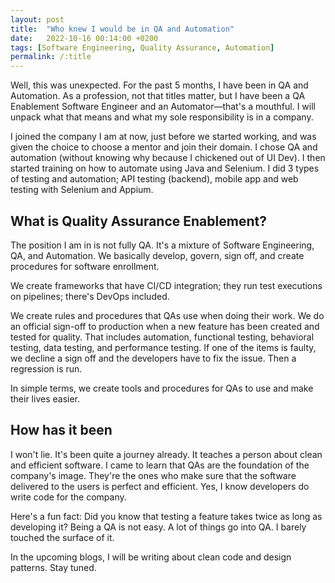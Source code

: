 ```yaml
---
layout: post
title:  "Who knew I would be in QA and Automation"
date:   2022-10-16 00:14:00 +0200
tags: [Software Engineering, Quality Assurance, Automation]
permalink: /:title
---
```


Well, this was unexpected. For the past 5 months, I have been in QA and Automation. As a profession, not that titles matter, but I have been a QA Enablement Software Engineer and an Automator—that's a mouthful. I will unpack what that means and what my sole responsibility is in a company.

I joined the company I am at now, just before we started working, and was given the choice to choose a mentor and join their domain. I chose QA and automation (without knowing why because I chickened out of UI Dev). I then started training on how to automate using Java and Selenium. I did 3 types of testing and automation; API testing (backend), mobile app and web testing with Selenium and Appium.

## What is Quality Assurance Enablement?

The position I am in is not fully QA. It's a mixture of Software Engineering, QA, and Automation. We basically develop, govern, sign off, and create procedures for software enrollment.

We create frameworks that have CI/CD integration; they run test executions on pipelines; there's DevOps included.

We create rules and procedures that QAs use when doing their work. We do an official sign-off to production when a new feature has been created and tested for quality. That includes automation, functional testing, behavioral testing, data testing, and performance testing. If one of the items is faulty, we decline a sign off and the developers have to fix the issue. Then a regression is run.

In simple terms, we create tools and procedures for QAs to use and make their lives easier.

## How has it been

I won't lie. It's been quite a journey already. It teaches a person about clean and efficient software. I came to learn that QAs are the foundation of the company's image. They're the ones who make sure that the software delivered to the users is perfect and efficient. Yes, I know developers do write code for the company.

Here's a fun fact: Did you know that testing a feature takes twice as long as developing it? Being a QA is not easy. A lot of things go into QA. I barely touched the surface of it.

In the upcoming blogs, I will be writing about clean code and design patterns. Stay tuned.